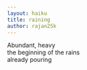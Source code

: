 ```yaml
---
layout: haiku
title: raining
author: rajan25k
---
```

Abundant, heavy <br>
the beginning of the rains <br>
already pouring <br>
